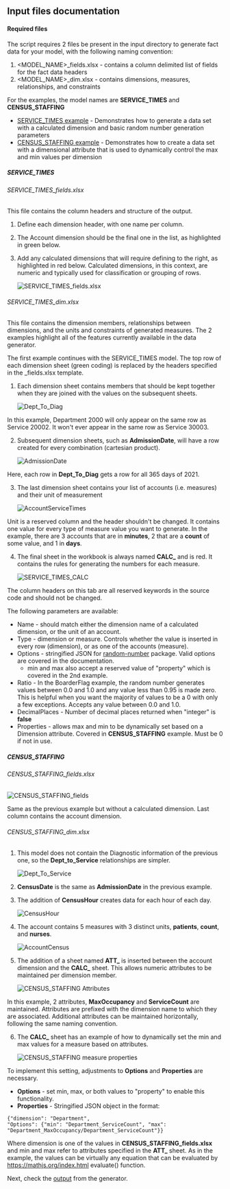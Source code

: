 
## Input files documentation

#### Required files 

The script requires 2 files be present in the input directory to generate fact data for your model, with the following naming convention:

1. <MODEL_NAME>_fields.xlsx - contains a column delimited list of fields for the fact data headers
2. <MODEL_NAME>_dim.xlsx - contains dimensions, measures, relationships, and constraints

For the examples, the model names are **SERVICE_TIMES** and **CENSUS_STAFFING**

* [SERVICE_TIMES example](#service_times) - Demonstrates how to generate a data set with a calculated dimension and basic random number generation parameters
* [CENSUS_STAFFING example](#census_staffing) - Demonstrates how to create a data set with a dimensional attribute that is used to dynamically control the max and min values per dimension

##### SERVICE_TIMES

###### SERVICE_TIMES_fields.xlsx

This file contains the column headers and structure of the output.

1. Define each dimension header, with one name per column.
2. The Account dimension should be the final one in the list, as highlighted in green below.
3. Add any calculated dimensions that will require defining to the right, as highlighted in red below. Calculated dimensions, in this context, are numeric and typically used for classification or grouping of rows.

	![SERVICE_TIMES_fields.xlsx](./img/SERVICE_TIMES_fields.png)

###### SERVICE_TIMES_dim.xlsx

This file contains the dimension members, relationships between dimensions, and the units and constraints of generated measures. The 2 examples highlight all of the features currently available in the data generator.

The first example continues with the SERVICE_TIMES model. The top row of each dimension sheet (green coding) is replaced by the headers specified in the _fields.xlsx template.

1. Each dimension sheet contains members that should be kept together when they are joined with the values on the subsequent sheets.

	![Dept_To_Diag](./img/Dept_to_Diag.png)

In this example, Department 2000 will only appear on the same row as Service 20002. It won't ever appear in the same row as Service 30003.

2. Subsequent dimension sheets, such as **AdmissionDate**, will have a row created for every combination (cartesian product).

	![AdmissionDate](./img/AdmissionDate.png)

Here, each row in **Dept_To_Diag** gets a row for all 365 days of 2021.

3. The last dimension sheet contains your list of accounts (i.e. measures) and their unit of measurement

	![AccountServiceTimes](./img/AccountServiceTimes.png)

Unit is a reserved column and the header shouldn't be changed. It contains one value for every type of measure value you want to generate. In the example, there are 3 accounts that are in **minutes**, 2 that are a **count** of some value, and 1 in **days**.

4. The final sheet in the workbook is always named **CALC_** and is red. It contains the rules for generating the numbers for each measure. 

	![SERVICE_TIMES_CALC](./img/SERVICE_TIMES_CALC.png)

The column headers on this tab are all reserved keywords in the source code and should not be changed.

The following parameters are available:

* Name - should match either the dimension name of a calculated dimension, or the unit of an account.
* Type - dimension or measure. Controls whether the value is inserted in every row (dimension), or as one of the accounts (measure).
* Options - stringified JSON for [random-number](https://www.npmjs.com/package/random-number) package. Valid options are covered in the documentation.
  * min and max also accept a reserved value of "property" which is covered in the 2nd example.
* Ratio - In the BoarderFlag example, the random number generates values between 0.0 and 1.0 and any value less than 0.95 is made zero. This is helpful when you want the majority of values to be a 0 with only a few exceptions. Accepts any value between 0.0 and 1.0.
* DecimalPlaces - Number of decimal places returned when "integer" is **false**
* Properties - allows max and min to be dynamically set based on a Dimension attribute. Covered in **CENSUS_STAFFING** example. Must be 0 if not in use.

##### CENSUS_STAFFING

###### CENSUS_STAFFING_fields.xlsx

![CENSUS_STAFFING_fields](./img/CENSUS_STAFFING_fields.png)

Same as the previous example but without a calculated dimension. Last column contains the account dimension.

###### CENSUS_STAFFING_dim.xlsx

1. This model does not contain the Diagnostic information of the previous one, so the **Dept_to_Service** relationships are simpler.

	![Dept_To_Service](./img/Dept_To_Service.png)

2. **CensusDate** is the same as **AdmissionDate** in the previous example.

3. The addition of **CensusHour** creates data for each hour of each day.

	![CensusHour](./img/CensusHour.png)

4. The account contains 5 measures with 3 distinct units, **patients**, **count**, and **nurses**.

	![AccountCensus](./img/AccountCensus.png)

5. The addition of a sheet named **ATT_** is inserted between the account dimension and the **CALC_** sheet. This allows numeric attributes to be maintained per dimension member.

	![CENSUS_STAFFING Attributes](./img/CENSUS_STAFFING_ATTRIBUTES.png)

In this example, 2 attributes, **MaxOccupancy** and **ServiceCount** are maintained. Attributes are prefixed with the dimension name to which they are associated. Additional attributes can be maintained horizontally, following the same naming convention.

6. The **CALC_** sheet has an example of how to dynamically set the min and max values for a measure based on attributes.

	![CENSUS_STAFFING measure properties](./img/CENSUS_STAFFING_CALC.png)

To implement this setting, adjustments to **Options** and **Properties** are necessary.

* **Options** - set min, max, or both values to "property" to enable this functionality.
* **Properties** - Stringified JSON object in the format:

```
{"dimension": "Department", 
"Options": {"min": "Department_ServiceCount", "max": "Department_MaxOccupancy/Department_ServiceCount"}}
```

Where dimension is one of the values in **CENSUS_STAFFING_fields.xlsx** and min and max refer to attributes specified in the **ATT_** sheet. As in the example, the values can be virtually any equation that can be evaluated by https://mathjs.org/index.html evaluate() function.

Next, check the [output](../output/) from the generator.